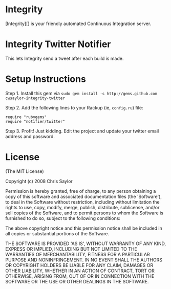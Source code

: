 Integrity
=========

[Integrity][] is your friendly automated Continuous Integration server.

Integrity Twitter Notifier
===========================

This lets Integrity send a tweet after each build is made.

Setup Instructions
==================

Step 1. Install this gem via `sudo gem install -s http://gems.github.com 
cwsaylor-integrity-twitter`

Step 2. Add the following lines to your Rackup (ie, `config.ru`) file:

    require "rubygems"
    require "notifier/twitter"
  
Step 3. Profit! Just kidding. Edit the project and update your twitter email
address and password.

License
=======

(The MIT License)

Copyright (c) 2008 Chris Saylor

Permission is hereby granted, free of charge, to any person obtaining
a copy of this software and associated documentation files (the
'Software'), to deal in the Software without restriction, including
without limitation the rights to use, copy, modify, merge, publish,
distribute, sublicense, and/or sell copies of the Software, and to
permit persons to whom the Software is furnished to do so, subject to
the following conditions:

The above copyright notice and this permission notice shall be
included in all copies or substantial portions of the Software.

THE SOFTWARE IS PROVIDED 'AS IS', WITHOUT WARRANTY OF ANY KIND,
EXPRESS OR IMPLIED, INCLUDING BUT NOT LIMITED TO THE WARRANTIES OF
MERCHANTABILITY, FITNESS FOR A PARTICULAR PURPOSE AND NONINFRINGEMENT.
IN NO EVENT SHALL THE AUTHORS OR COPYRIGHT HOLDERS BE LIABLE FOR ANY
CLAIM, DAMAGES OR OTHER LIABILITY, WHETHER IN AN ACTION OF CONTRACT,
TORT OR OTHERWISE, ARISING FROM, OUT OF OR IN CONNECTION WITH THE
SOFTWARE OR THE USE OR OTHER DEALINGS IN THE SOFTWARE.
